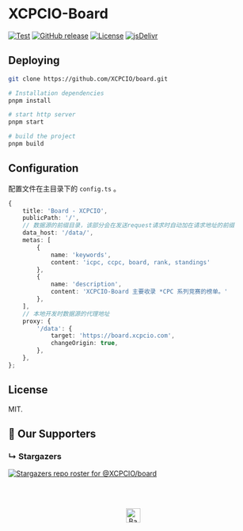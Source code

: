 # XCPCIO-Board

[![Test](https://github.com/XCPCIO/board/actions/workflows/test.yml/badge.svg)](https://github.com/XCPCIO/board/actions/workflows/test.yml)
[![GitHub release][gh-release-badge]][gh-release]
[![License][license-image-mit]](https://mit-license.org/)
[![jsDelivr](https://data.jsdelivr.com/v1/package/gh/XCPCIO/XCPCIO-Board-Deploy/badge)](https://www.jsdelivr.com/package/gh/XCPCIO/XCPCIO-Board-Deploy)

## Deploying

```bash
git clone https://github.com/XCPCIO/board.git

# Installation dependencies
pnpm install

# start http server
pnpm start

# build the project
pnpm build
```

## Configuration

配置文件在主目录下的 `config.ts` 。

```typescript
{
    title: 'Board - XCPCIO',
    publicPath: '/',
    // 数据源的前缀目录，该部分会在发送request请求时自动加在请求地址的前缀
    data_host: '/data/',
    metas: [
        {
            name: 'keywords',
            content: 'icpc, ccpc, board, rank, standings'
        },
        {
            name: 'description',
            content: 'XCPCIO-Board 主要收录 *CPC 系列竞赛的榜单。'
        },
    ],
    // 本地开发时数据源的代理地址
    proxy: {
        '/data': {
            target: 'https://board.xcpcio.com',
            changeOrigin: true,
        },
    },
};
```

## License

MIT.

## :clap:  Our Supporters

### &#8627; Stargazers

[![Stargazers repo roster for @XCPCIO/board](https://reporoster.com/stars/XCPCIO/board)](https://github.com/XCPCIO/board/stargazers)

<br/>
<br/>
<p align="center"><a href="https://github.com/XCPCIO/board#"><img src="http://randojs.com/images/backToTopButton.png" alt="Back to top" height="29"/></a></p>

[gh-release-badge]: https://img.shields.io/github/release/XCPCIO/board.svg
[gh-release]: https://GitHub.com/XCPCIO/board/releases/
[license-image-mit]: https://img.shields.io/badge/license-MIT-blue.svg?labelColor=333333
